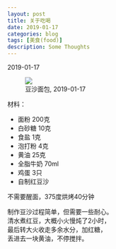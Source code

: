 ```yaml
---
layout: post
title: 关于吃喝
date: 2019-01-17
categories: blog
tags: [美食(food)]
description: Some Thoughts
---
```


2019-01-17

<figure>
<img src="{{ "img/hwang_bread-min.jpg" | absolute_url }}" />
<figcaption>豆沙面包, 2019-01-17 </figcaption>
</figure>

材料：
- 面粉 200克
- 白砂糖 10克
- 食盐 1克
- 泡打粉 4克
- 黄油 25克
- 全脂牛奶 70ml
- 鸡蛋 3只
- 自制红豆沙

不需要醒面，375度烘烤40分钟

制作豆沙过程简单，但需要一些耐心。  
清水煮红豆，大概小火慢炖了2小时，  
最后转大火收走多余水分，加红糖，  
丢进去一块黄油，不停搅拌。
